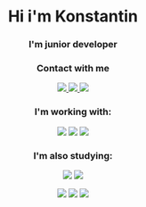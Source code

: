 
<div align="center">
  <h1>Hi i'm Konstantin</h1>
  <h3>I'm junior developer</h3>
  
   <h3>Contact with me</h3>
   
   <p>
      <a href="https://github.com/garfw3">
        <img src="https://img.shields.io/badge/GitHub-100000?style=for-the-badge&logo=github&logoColor=white"/>
      </a>
      <a href="https://t.me/MishaBulkin">
        <img src="https://img.shields.io/badge/Telegram-2CA5E0?style=for-the-badge&logo=telegram&logoColor=white"/>
      </a>
      <a href="">
        <img src="https://img.shields.io/badge/Discord-7289DA?style=for-the-badge&logo=discord&logoColor=white"/>
      </a>
   </p>
   
   <h3>I'm working with:</h3>
   
   <p>
      <img src="https://img.shields.io/badge/HTML5-E34F26?style=for-the-badge&logo=html5&logoColor=white"/>
      <img src="https://img.shields.io/badge/CSS3-1572B6?style=for-the-badge&logo=css3&logoColor=white"/>
      <img src="https://img.shields.io/badge/JavaScript-323330?style=for-the-badge&logo=javascript&logoColor=F7DF1E"/>
   </p>
   
   <h3>I'm also studying:</h3>
   
   <p>
      <img src="https://img.shields.io/badge/PHP-777BB4?style=for-the-badge&logo=php&logoColor=white"/>
      <img src="https://img.shields.io/badge/React-20232A?style=for-the-badge&logo=react&logoColor=61DAFB"/>
   </p>
  <div name="stats" align="center">
    <p>
      <img src="https://github-profile-summary-cards.vercel.app/api/cards/profile-details?username=garfw3&theme=2077">
      <img src="https://github-profile-summary-cards.vercel.app/api/cards/most-commit-language?username=garfw3&theme=2077">
      <img src="https://github-profile-summary-cards.vercel.app/api/cards/stats?username=garfw3&theme=2077">
    </p>
  </div>
</div>

<!--
  Badges from https://dev.to/envoy_/150-badges-for-github-pnk

**garfw3/garfw3** is a ✨ _special_ ✨ repository because its `README.md` (this file) appears on your GitHub profile.

Here are some ideas to get you started:

- 🔭 I’m currently working on ...
- 🌱 I’m currently learning ...
- 👯 I’m looking to collaborate on ...
- 🤔 I’m looking for help with ...
- 💬 Ask me about ...
- 📫 How to reach me: ...
- 😄 Pronouns: ...
- ⚡ Fun fact: ...
-->
